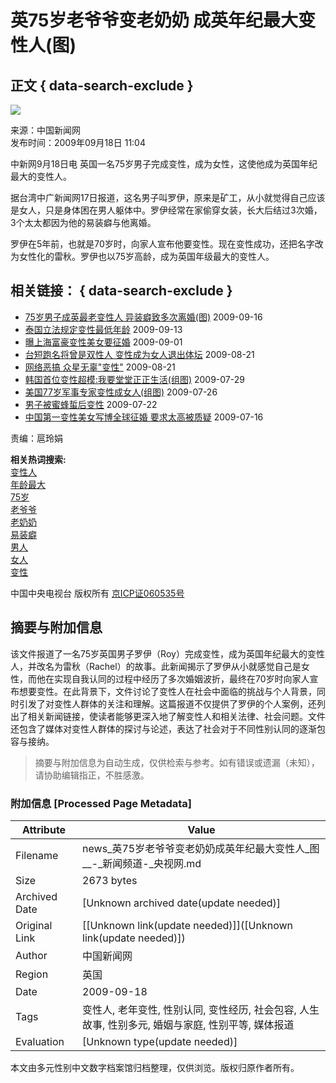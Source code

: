 # 英75岁老爷爷变老奶奶 成英年纪最大变性人(图)

## 正文 { data-search-exclude }


![](http://news.cctv.com/20090918/images/1253243106636_U242P4T8D1873588F107DT20090918104003.jpg)

来源：中国新闻网  
发布时间：2009年09月18日 11:04  

中新网9月18日电 英国一名75岁男子完成变性，成为女性，这使他成为英国年纪最大的变性人。

据台湾中广新闻网17日报道，这名男子叫罗伊，原来是矿工，从小就觉得自己应该是女人，只是身体困在男人躯体中。罗伊经常在家偷穿女装，长大后结过3次婚，3个太太都因为他的易装癖与他离婚。

罗伊在5年前，也就是70岁时，向家人宣布他要变性。现在变性成功，还把名字改为女性化的雷秋。罗伊也以75岁高龄，成为英国年级最大的变性人。

## 相关链接： { data-search-exclude }

- [75岁男子成英最老变性人 异装癖致多次离婚(图)](http://news.cctv.com/world/20090916/100527.shtml) 2009-09-16
- [泰国立法规定变性最低年龄](http://news.cctv.com/world/20090913/100894.shtml) 2009-09-13
- [曝上海富豪变性美女要征婚](http://pic.cctv.com//06/album/20090901/100006_0.shtml) 2009-09-01
- [台短跑名将曾是双性人 变性成为女人退出体坛](http://news.cctv.com/society/20090821/107338.shtml) 2009-08-21
- [网络恶搞 众星无辜"变性"](http://news.cctv.com/society/20090821/101006.shtml) 2009-08-21
- [韩国首位变性超模:我要堂堂正正生活(组图)](http://news.cctv.com/world/20090729/103904.shtml) 2009-07-29
- [美国77岁军事专家变性成女人(组图)](http://news.cctv.com/world/20090726/100397.shtml) 2009-07-26
- [男子被蜜蜂蜇后变性](http://news.cctv.com/society/20090722/102103.shtml) 2009-07-22
- [中国第一变性美女写博全球征婚 要求太高被质疑](http://news.cctv.com/society/20090716/107345.shtml) 2009-07-16

责编：扈玲娟

**相关热词搜索:**   
[变性人](http://web.search.cctv.com/websearch.php?q=变性人)  
[年龄最大](http://web.search.cctv.com/websearch.php?q=年龄最大)  
[75岁](http://web.search.cctv.com/websearch.php?q=75岁)  
[老爷爷](http://web.search.cctv.com/websearch.php?q=老爷爷)  
[老奶奶](http://web.search.cctv.com/websearch.php?q=老奶奶)  
[易装癖](http://web.search.cctv.com/websearch.php?q=易装癖)  
[男人](http://web.search.cctv.com/websearch.php?q=男人)  
[女人](http://web.search.cctv.com/websearch.php?q=女人)  
[变性](http://web.search.cctv.com/websearch.php?q=变性)  

中国中央电视台 版权所有 [京ICP证060535号](http://www.miibeian.gov.cn/)  
<!-- tcd_original_link http://news.cctv.com/society/20090918/102423.shtml -->


## 摘要与附加信息

<!-- tcd_abstract -->
该文件报道了一名75岁英国男子罗伊（Roy）完成变性，成为英国年纪最大的变性人，并改名为雷秋（Rachel）的故事。此新闻揭示了罗伊从小就感觉自己是女性，而他在实现自我认同的过程中经历了多次婚姻波折，最终在70岁时向家人宣布想要变性。在此背景下，文件讨论了变性人在社会中面临的挑战与个人背景，同时引发了对变性人群体的关注和理解。这篇报道不仅提供了罗伊的个人案例，还列出了相关新闻链接，使读者能够更深入地了解变性人和相关法律、社会问题。文件还包含了媒体对变性人群体的探讨与论述，表达了社会对于不同性别认同的逐渐包容与接纳。
<!-- tcd_abstract_end -->

> 摘要与附加信息为自动生成，仅供检索与参考。如有错误或遗漏（未知），请协助编辑指正，不胜感激。

### 附加信息 [Processed Page Metadata]

| Attribute       | Value                                  |
|-----------------|----------------------------------------|
| Filename        | news_英75岁老爷爷变老奶奶成英年纪最大变性人_图__-_新闻频道-_央视网.md                             |
| Size            | 2673 bytes                           |
| Archived Date   | [Unknown archived date(update needed)]                             |
| Original Link   | [[Unknown link(update needed)]]([Unknown link(update needed)])                       |
| Author          | 中国新闻网                               |
| Region          | 英国                               |
| Date            | 2009-09-18                                 |
| Tags            | 变性人, 老年变性, 性别认同, 变性经历, 社会包容, 人生故事, 性别多元, 婚姻与家庭, 性别平等, 媒体报道                                 |
| Evaluation            | [Unknown type(update needed)]                                 |
<!-- tcd_table_end -->

本文由多元性别中文数字档案馆归档整理，仅供浏览。版权归原作者所有。
